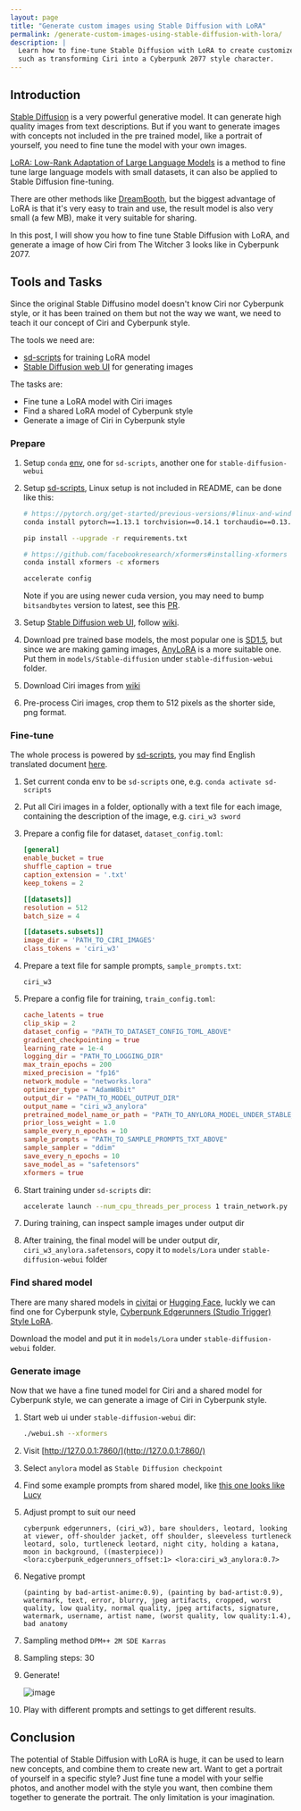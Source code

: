 ```yaml
---
layout: page
title: "Generate custom images using Stable Diffusion with LoRA"
permalink: /generate-custom-images-using-stable-diffusion-with-lora/
description: |
  Learn how to fine-tune Stable Diffusion with LoRA to create customized images,
  such as transforming Ciri into a Cyberpunk 2077 style character.
---
```


## Introduction

[Stable Diffusion](https://github.com/CompVis/stable-diffusion) is a very powerful generative model.
It can generate high quality images from text descriptions.
But if you want to generate images with concepts not included in the pre trained model,
like a portrait of yourself, you need to fine tune the model with your own images.

[LoRA: Low-Rank Adaptation of Large Language Models](https://arxiv.org/abs/2106.09685)
is a method to fine tune large language models with small datasets,
it can also be applied to Stable Diffusion fine-tuning.

There are other methods like [DreamBooth](https://dreambooth.github.io/),
but the biggest advantage of LoRA is that it's very easy to train and use,
the result model is also very small (a few MB), make it very suitable for sharing.

In this post, I will show you how to fine tune Stable Diffusion with LoRA,
and generate a image of how Ciri from The Witcher 3 looks like in Cyberpunk 2077.

## Tools and Tasks

Since the original Stable Diffusino model doesn't know Ciri nor Cyberpunk style,
or it has been trained on them but not the way we want,
we need to teach it our concept of Ciri and Cyberpunk style.

The tools we need are:

* [sd-scripts](https://github.com/kohya-ss/sd-scripts) for training LoRA model
* [Stable Diffusion web UI](https://github.com/AUTOMATIC1111/stable-diffusion-webui) for generating images

The tasks are:

* Fine tune a LoRA model with Ciri images
* Find a shared LoRA model of Cyberpunk style
* Generate a image of Ciri in Cyberpunk style

### Prepare

1. Setup `conda` [env](https://conda.io/projects/conda/en/latest/user-guide/tasks/manage-environments.html),
    one for `sd-scripts`, another one for `stable-diffusion-webui`

2. Setup [sd-scripts](https://github.com/kohya-ss/sd-scripts), Linux setup is not included in README, can be done like this:

    ```bash
    # https://pytorch.org/get-started/previous-versions/#linux-and-windows-2
    conda install pytorch==1.13.1 torchvision==0.14.1 torchaudio==0.13.1 pytorch-cuda=11.7 -c pytorch -c nvidia

    pip install --upgrade -r requirements.txt

    # https://github.com/facebookresearch/xformers#installing-xformers
    conda install xformers -c xformers

    accelerate config
    ```

    Note if you are using newer cuda version, you may need to bump `bitsandbytes` version to latest,
    see this [PR](https://github.com/kohya-ss/sd-scripts/pull/465).

3. Setup [Stable Diffusion web UI](https://github.com/AUTOMATIC1111/stable-diffusion-webui),
    follow [wiki](https://github.com/AUTOMATIC1111/stable-diffusion-webui/wiki/Install-and-Run-on-NVidia-GPUs).

4. Download pre trained base models, the most popular one is [SD1.5](https://huggingface.co/runwayml/stable-diffusion-v1-5),
    but since we are making gaming images, [AnyLoRA](https://civitai.com/models/23900/anylora-checkpoint) is a more suitable one.
    Put them in `models/Stable-diffusion` under `stable-diffusion-webui` folder.

5. Download Ciri images from [wiki](https://witcher.fandom.com/wiki/Ciri)

6. Pre-process Ciri images, crop them to 512 pixels as the shorter side, png format.

### Fine-tune

The whole process is powered by [sd-scripts](https://github.com/kohya-ss/sd-scripts),
you may find English translated document [here](https://github.com/darkstorm2150/sd-scripts#links-to-usage-documentation).

1. Set current conda env to be `sd-scripts` one, e.g. `conda activate sd-scripts`

2. Put all Ciri images in a folder, optionally with a text file for each image, containing the description of the image, e.g. `ciri_w3 sword`

3. Prepare a config file for dataset, `dataset_config.toml`:

    ```toml
    [general]
    enable_bucket = true
    shuffle_caption = true
    caption_extension = '.txt'
    keep_tokens = 2

    [[datasets]]
    resolution = 512
    batch_size = 4

    [[datasets.subsets]]
    image_dir = 'PATH_TO_CIRI_IMAGES'
    class_tokens = 'ciri_w3'
    ```

4. Prepare a text file for sample prompts, `sample_prompts.txt`:

    ```text
    ciri_w3
    ```

5. Prepare a config file for training, `train_config.toml`:

    ```toml
    cache_latents = true
    clip_skip = 2
    dataset_config = "PATH_TO_DATASET_CONFIG_TOML_ABOVE"
    gradient_checkpointing = true
    learning_rate = 1e-4
    logging_dir = "PATH_TO_LOGGING_DIR"
    max_train_epochs = 200
    mixed_precision = "fp16"
    network_module = "networks.lora"
    optimizer_type = "AdamW8bit"
    output_dir = "PATH_TO_MODEL_OUTPUT_DIR"
    output_name = "ciri_w3_anylora"
    pretrained_model_name_or_path = "PATH_TO_ANYLORA_MODEL_UNDER_STABLE_DIFFUSION_WEBUI"
    prior_loss_weight = 1.0
    sample_every_n_epochs = 10
    sample_prompts = "PATH_TO_SAMPLE_PROMPTS_TXT_ABOVE"
    sample_sampler = "ddim"
    save_every_n_epochs = 10
    save_model_as = "safetensors"
    xformers = true
    ```

6. Start training under `sd-scripts` dir:

    ```bash
    accelerate launch --num_cpu_threads_per_process 1 train_network.py --config_file="PATH_TO_TRAIN_CONFIG_TOML_ABOVE"
    ```

7. During training, can inspect sample images under output dir

8. After training, the final model will be under output dir, `ciri_w3_anylora.safetensors`, copy it to `models/Lora` under `stable-diffusion-webui` folder

### Find shared model

There are many shared models in [civitai](https://civitai.com/) or [Hugging Face](https://huggingface.co/),
luckly we can find one for Cyberpunk style, [Cyberpunk Edgerunners (Studio Trigger) Style LoRA](https://civitai.com/models/26766/cyberpunk-edgerunners-studio-trigger-style-lora).

Download the model and put it in `models/Lora` under `stable-diffusion-webui` folder.

### Generate image

Now that we have a fine tuned model for Ciri and a shared model for Cyberpunk style, we can generate a image of Ciri in Cyberpunk style.

1. Start web ui under `stable-diffusion-webui` dir:

    ```bash
    ./webui.sh --xformers
    ```

2. Visit [http://127.0.0.1:7860/](http://127.0.0.1:7860/)

3. Select `anylora` model as `Stable Diffusion checkpoint`

4. Find some example prompts from shared model, like [this one looks like Lucy](https://civitai.com/images/364373?modelVersionId=32037&prioritizedUserIds=53515&period=AllTime&sort=Most+Reactions&limit=20)

5. Adjust prompt to suit our need

    ```text
    cyberpunk edgerunners, (ciri_w3), bare shoulders, leotard, looking at viewer, off-shoulder jacket, off shoulder, sleeveless turtleneck leotard, solo, turtleneck leotard, night city, holding a katana, moon in background, ((masterpiece)) <lora:cyberpunk_edgerunners_offset:1> <lora:ciri_w3_anylora:0.7>
    ```

6. Negative prompt

    ```text
    (painting by bad-artist-anime:0.9), (painting by bad-artist:0.9), watermark, text, error, blurry, jpeg artifacts, cropped, worst quality, low quality, normal quality, jpeg artifacts, signature, watermark, username, artist name, (worst quality, low quality:1.4), bad anatomy
    ```

7. Sampling method `DPM++ 2M SDE Karras`

8. Sampling steps: 30

9. Generate!

    ![image](/assets/images/ciri-w3-cyberpunk.png)

10. Play with different prompts and settings to get different results.

## Conclusion

The potential of Stable Diffusion with LoRA is huge, it can be used to learn new concepts, and combine them to create new art.
Want to get a portrait of yourself in a specific style?
Just fine tune a model with your selfie photos, and another model with the style you want, then combine them together to generate the portrait.
The only limitation is your imagination.
